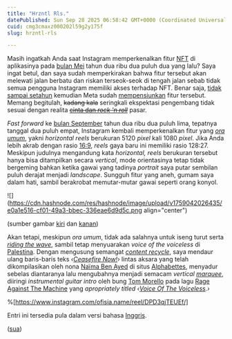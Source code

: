 ```yaml
---
title: "Hrzntl Rls."
datePublished: Sun Sep 28 2025 06:58:42 GMT+0000 (Coordinated Universal Time)
cuid: cmg3cmaxz000202l59g2y175f
slug: hrzntl-rls

---
```


Masih ingatkah Anda saat Instagram memperkenalkan fitur [NFT](https://en.wikipedia.org/wiki/Non-fungible_token) di aplikasinya pada [bulan Mei](https://about.instagram.com/blog/spark/announcements/instagram-digital-collectibles) tahun dua ribu dua puluh dua yang lalu? Saya ingat betul, dan saya sudah memperkirakan bahwa fitur tersebut akan melewati jalan berbatu dan riskan terseok-seok di tengah jalan sebab tidak semua pengguna Instagram memiliki akses terhadap NFT. Benar saja, [tidak sampai setahun](https://gizmodo.com/instagram-facebook-scrapping-nfts-layoffs-zuckerberg-1850223555) kemudian Meta sudah [mempensiunkan](https://www.theverge.com/2023/3/13/23638572/instagram-nft-meta-facebook-quits-digital-collectibles) fitur tersebut. Memang begitulah, <s>kadang kala</s> seringkali ekspektasi pengembang tidak sesuai dengan realita [<s>cinta dan </s> *<s>rock 'n roll</s>*](https://id.wikipedia.org/wiki/Realita,_Cinta_dan_Rock%27n_Roll) pasar.

*Fast forward* ke [bulan September](https://www.instagram.com/creators/reel/DO_gTr1kXzA/) tahun dua ribu dua puluh lima, tepatnya tanggal dua puluh empat, Instagram kembali memperkenalkan fitur yang [*ora umum*](https://id.quora.com/Apa-arti-dan-asal-kata-ora-umum), yakni *horizontal reels* berukuran 5120 *pixel* kali 1080 *pixel*. Jika Anda lebih akrab dengan rasio [16:9](https://en.wikipedia.org/wiki/16:9_aspect_ratio), *reels* gaya baru ini memiliki rasio 128:27. Meskipun judulnya mengandung kata *horizontal,* *reels* berukuran tersebut hanya bisa ditampilkan secara *vertical*, mode orientasinya tetap tidak bergeming bahkan ketika gawai yang tadinya *portrait* saya putar sembilan puluh derajat menjadi *landscape*. Sungguh fitur yang aneh, gumam saya dalam hati, sambil berakrobat memutar-mutar gawai seperti orang konyol.

![](https://cdn.hashnode.com/res/hashnode/image/upload/v1759042026435/e0a1e516-cf01-49a3-bbec-336eae6d9d5c.png align="center")

(sumber gambar [kiri](https://www.instagram.com/creators/reel/DO_gTr1kXzA/) dan [kanan](https://www.instagram.com/ofisia.name/reel/DPD3qjTEUEf/))

Akan tetapi, meskipun *ora umum*, tidak ada salahnya untuk iseng turut serta [*riding the wave*](https://plainenglish.com/lingo/ride-the-wave/), sambil tetap menyuarakan *voice of the voiceless* di [Palestina](https://en.wikipedia.org/wiki/Palestine). Dengan mengusung semangat [*content recycle*](https://create.microsoft.com/en-us/learn/articles/repurposing-content-for-social-media), saya mendaur ulang baris-baris teks *‹*[*Ceasefire Now!*](https://alphabettes.org/ceasefire-now-from-across-the-globe/)*›* lintas aksara yang telah dikompilasikan oleh nona [Naïma Ben Ayed](https://instagram.com/naimabenayedbureau) di situs [Alphabettes](https://alphabettes.org), menyadur sebelas diantaranya lalu mengubahnya menjadi semacam *vertical* [*marquee*](https://en.wikipedia.org/wiki/Marquee_element), diiringi *instrumental guitar intro* oleh bung [Tom Morello](https://en.wikipedia.org/wiki/Tom_Morello) pada lagu [Rage Against The Machine](https://en.wikipedia.org/wiki/Rage_Against_the_Machine) yang *apropriately titled* *‹*[*Voice Of The Voiceless*](https://genius.com/Rage-against-the-machine-voice-of-the-voiceless-lyrics)*.›*

%[https://www.instagram.com/ofisia.name/reel/DPD3qjTEUEf/] 

Entri ini tersedia pula dalam versi bahasa [Inggris](https://medium.com/jimmy-ofisia/hrzntl-rls-dd4023abde6e).

([sua](https://sua.ist))